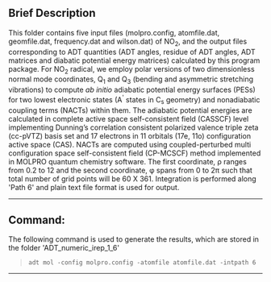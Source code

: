 

## Brief Description


This folder contains five input files (molpro.config, atomfile.dat, geomfile.dat, frequency.dat and wilson.dat) of NO<sub>2</sub>, and the
output files corresponding to ADT quantities (ADT angles, residue of ADT angles, ADT matrices and diabatic potential energy matrices) 
calculated by this program package. For NO<sub>2</sub> radical, we employ polar versions of two dimensionless normal mode coordinates, 
Q<sub>1</sub> and Q<sub>3</sub> (bending and asymmetric stretching vibrations) to compute *ab initio* adiabatic potential energy surfaces 
(PESs) for two lowest electronic states (A<sup>'</sup> states in C<sub>s</sub> geometry) and nonadiabatic coupling terms (NACTs) within them. 
The adiabatic potential energies are calculated in complete active space self-consistent field (CASSCF) level implementing Dunning’s 
correlation consistent polarized valence triple zeta (cc-pVTZ) basis set and 17 electrons in 11 orbitals (17e, 11o) configuration active 
space (CAS). NACTs are computed using coupled-perturbed multi configuration space self-consistent field (CP-MCSCF) method implemented 
in MOLPRO quantum chemistry software. The first coordinate, &rho; ranges from 0.2 to 12 and the second coordinate, &phi; spans from 0 to 
2&pi; such that total number of grid points will be 60 X 361. Integration is performed along 'Path 6' and plain text file format is used 
for output.

---
## Command:

The following command is used to generate the results, which are stored in the folder 'ADT_numeric_irep_1_6'


>`adt mol -config molpro.config -atomfile atomfile.dat -intpath 6`

---
